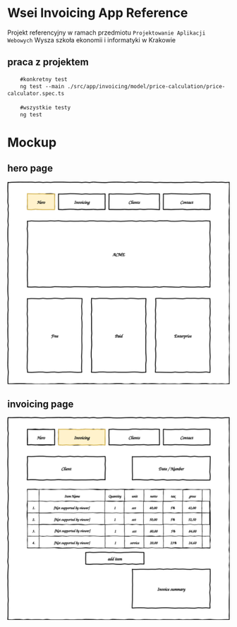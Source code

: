 # Wsei Invoicing App Reference

Projekt referencyjny w ramach przedmiotu `Projektowanie Aplikacji Webowych` Wysza szkoła ekonomii i informatyki w Krakowie

## praca z projektem

```
    #konkretny test
    ng test --main ./src/app/invoicing/model/price-calculation/price-calculator.spec.ts

    #wszystkie testy
    ng test
```

# Mockup

## hero page

![hero](docs/1-hero.svg "hero module")

## invoicing page

![hero](docs/2-invoicing.svg "invoicing module")
